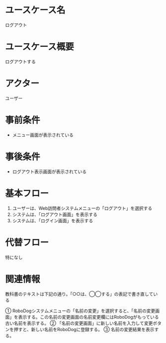 # ユースケース名
ログアウト
# ユースケース概要
ログアウトする
# アクター
ユーザー
# 事前条件
- メニュー画面が表示されている
# 事後条件
- ログアウト表示画面が表示されている
# 基本フロー
1. ユーザーは、Web訪問者システムメニューの「ログアウト」を選択する
2. システムは、「ログアウト画面」を表示する
3. システムは、「ログイン画面」を表示する

# 代替フロー
特になし
# 関連情報
教科書のテキストは下記の通り。「○○は、◯◯する」の表記で書き直している

① RoboDogシステムメニューの「名前の変更」を選択すると、「名前の変更画面」を表示する。この名前の変更画面の名前変更欄にはRoboDogがもっている古い名前を表示する。
② 「名前の変更画面」に新しい名前を入力して変更ボタンを押すと、新しい名前をRoboDogに登録する。
③ 名前の変更結果を表示する。
